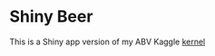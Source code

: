 # Shiny Beer

This is a Shiny app version of my ABV Kaggle [kernel](https://www.kaggle.com/progdrum/not-all-beers-are-created-equal-ly-alcoholic) 
